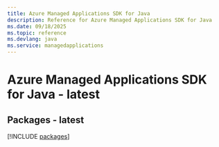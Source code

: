 ```yaml
---
title: Azure Managed Applications SDK for Java
description: Reference for Azure Managed Applications SDK for Java
ms.date: 09/18/2025
ms.topic: reference
ms.devlang: java
ms.service: managedapplications
---
```

# Azure Managed Applications SDK for Java - latest
## Packages - latest
[!INCLUDE [packages](managed-applications-index.md)]